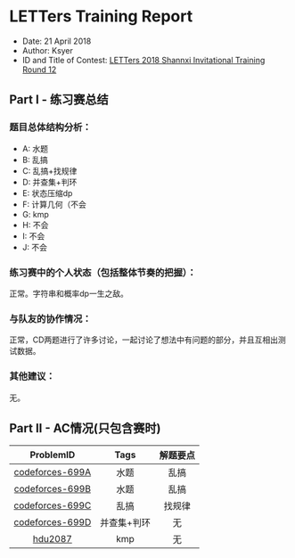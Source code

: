 ﻿# LETTers Training Report

- Date: 21 April 2018
- Author: Ksyer
- ID and Title of Contest: [LETTers 2018 Shannxi Invitational Training Round 12](https://vjudge.net/contest/224068)

## Part I - 练习赛总结

### 题目总体结构分析：

- A: 水题
- B: 乱搞
- C: 乱搞+找规律
- D: 并查集+判环
- E: 状态压缩dp
- F: 计算几何（不会
- G: kmp
- H: 不会
- I: 不会
- J: 不会

### 练习赛中的个人状态（包括整体节奏的把握）：

正常。字符串和概率dp一生之敌。

### 与队友的协作情况：

正常，CD两题进行了许多讨论，一起讨论了想法中有问题的部分，并且互相出测试数据。

### 其他建议：

无。

## Part II - AC情况(只包含赛时)

| ProblemID | Tags | 解题要点 | 
| :-: | :-: | :-: | 
| [codeforces-699A](http://codeforces.com/problemset/problem/699/A) | 水题 | 乱搞 | 
| [codeforces-699B](http://codeforces.com/problemset/problem/699/B) | 水题 | 乱搞 | 
| [codeforces-699C](http://codeforces.com/problemset/problem/699/C) | 乱搞 | 找规律 |
| [codeforces-699D](http://codeforces.com/problemset/problem/699/D) | 并查集+判环 | 无 |
| [hdu2087](http://acm.hdu.edu.cn/showproblem.php?pid=1238) | kmp | 无 |